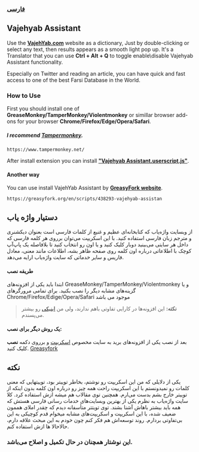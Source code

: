 ### [فارسی][Farsi]

## Vajehyab Assistant
Use the [**VajehYab.com**][Vajehyab] website as a dictionary, Just by double-clicking or select any text, then results appears as a smooth light pop up.
It's a Translator that you can use **Ctrl + Alt + Q** to toggle enable\disable Vajehyab Assistant functionality.

Especially on Twitter and reading an article, you can have quick and fast access to one of the best Farsi Database in the World.

### How to Use
First you should install one of **GreaseMonkey/TamperMonkey/Violentmonkey** or simillar browser add-ons for your browser **Chrome/Firefox/Edge/Opera/Safari**.

##### I recommend [**Tampermonkey**][Tampermonkey].
    https://www.tampermonkey.net/

After install extension you can install [**"Vajehyab Assistant.userscript.js"**][Scriptfile].

#### Another way

You can use install VajehYab Assistant by [**GreasyFork website**][Greasyfork].

    https://greasyfork.org/en/scripts/438293-vajehyab-assistan

## دستیار واژه یاب
از وبسایت واژه‌یاب که کتابخانه‌ای عظیم و غنیع از کلمات فارسی است بعنوان دیکشنری و مترجم زبان فارسی استفاده کنید.
با این اسکریپت می‌توان برروی هر کلمه فارسی که داخل هر سایتی می‌بینید دوبار کلیک کنید و یا اون رو انتخاب کنید تا بلافاصله یک پاپ‌آپ کوچک با اطلاعاتی درباره اون کلمه روی صفحه ظاهر بشه، اطلاعات مانند معنی، معادل فاریس و سایر خدماتی که سایت واژه‌یاب ارایه می‌دهد.

#### طریقه نصب
ابتدا باید یکی از افزونه‌های GreaseMonkey/TamperMonkey/Violentmonkey و یا گزینه‌های مشابه دیگر را نصب بکنید. برای تمامی مرورگرهای Chrome/Firefox/Edige/Opera/Safari موجود می باشد

> **نکته:** این افزونه‌ها در کارایی تفاوتی باهم ندارند، ولی من [اینیکی][Tampermonkey] رو بیشتر می‌پسندم.

#### یک روش دیگر برای نصب:
بعد از نصب یکی از افزونه‌های برید به سایت مخصوص [اسکریپت][Greasyfork] و برروی دکمه **نصب** کلیک کنید. 
    [Greasyfork]

## نکته
 یکی از دلایلی که من این اسکریپت رو نوشتم، بخاطر توییتر بود، توییتهایی که معنی کلمات رو نمیدونستم با این اسکریپت راحت همه چیز رو درباره اون کلمه بدون اینکه از توییتر خارج بشم بدست می‌ارم. همچنین توی مقالاب هم میشه ازش استفاده کرد.
کلا سایت واژه‌یاب به نظرم یکی از بهترین وبسایت‌های خدمات رسانی فارسی هستش که همه باید بیشتر باهاش آشنا بشند.
توی تویتتر متأسفانه دیدم که چقدر املای هممون ضعیف شده، با این اسکریپت و اسکریپت‌های مشابه میخوام قدم کوچیکی به این بی‌تفاوتی بردارم. روند توسعه‌اش هم فکر کنم چون خودم به این مبحث علاقه دارم، حالاحالا ها ازش استفاده کنم.

### این نوشتار همچنان در حال تکمیل و اصلاح می‌باشد.


[Vajehyab]: "https://www.vajehyab.com/"
[Tampermonkey]: "https://www.tampermonkey.net/"
[Greasyfork]: "https://greasyfork.org/en/scripts/438293-vajehyab-assistan"
[Scriptfile]: "https://github.com/Soheyl/Vajehyab-Assistant/raw/main/Vajehyab-Assistant.userscript.js"
[Farsi]: "https://github.com/Soheyl/Vajehyab-Assistant#دستیار-واژه-یاب"
